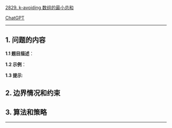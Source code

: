 [2829. k-avoiding 数组的最小总和](https://leetcode.cn/problems/determine-the-minimum-sum-of-a-k-avoiding-array)

[ChatGPT](chat.openai.com)

---

## 1. 问题的内容
**1.1 题目描述**：

**1.2 示例**：

**1.3 提示**:

## 2. 边界情况和约束


## 3. 算法和策略

---

